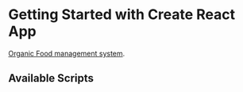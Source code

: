 # Getting Started with Create React App

[Organic Food management system](https://assignment-11-5f406.web.app/).

## Available Scripts
